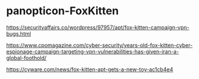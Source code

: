 # panopticon-FoxKitten

https://securityaffairs.co/wordpress/97957/apt/fox-kitten-campaign-vpn-bugs.html

https://www.cpomagazine.com/cyber-security/years-old-fox-kitten-cyber-espionage-campaign-targeting-vpn-vulnerabilities-has-given-iran-a-global-foothold/

https://cyware.com/news/fox-kitten-apt-gets-a-new-toy-ac1cb4e4

